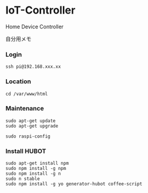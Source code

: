 # IoT-Controller

Home Device Controller

自分用メモ

### Login

```
ssh pi@192.168.xxx.xx
```

### Location

```
cd /var/www/html
```

### Maintenance

```
sudo apt-get update
sudo apt-get upgrade
```

```
sudo raspi-config
```

### Install HUBOT


```
sudo apt-get install npm
sudo npm install -g npm
sudo npm install -g n
sudo n stable
sudo npm install -g yo generator-hubot coffee-script
```
